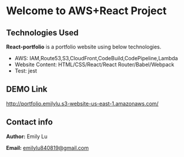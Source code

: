 # Welcome to AWS+React Project #


## Technologies Used ##

**React-portfolio** is a portfolio website using below technologies.
- AWS: IAM,Route53,S3,CloudFront,CodeBuild,CodePipeline,Lambda
- Website Content: HTML/CSS/React/React Router/Babel/Webpack
- Test: jest


## DEMO Link ##

http://portfolio.emilylu.s3-website-us-east-1.amazonaws.com/

## Contact info ##
**Author:** Emily Lu

**Email:** emilylu840819@gmail.com

